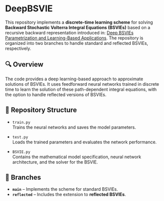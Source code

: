# DeepBSVIE

This repository implements a **discrete-time learning scheme** for solving **Backward Stochastic Volterra Integral Equations (BSVIEs)** based on a recursive backward representation introduced in: [Deep BSVIEs Parametrization and Learning-Based Applications](http://arxiv.org/abs/2507.01948). The repository is organized into two branches to handle standard and reflected BSVIEs, respectively.


## 🔍 Overview

The code provides a deep learning-based approach to approximate solutions of BSVIEs. It uses feedforward neural networks trained in discrete time to learn the solution of these path-dependent integral equations, with the option to handle reflected versions of BSVIEs.

## 📂 Repository Structure

- `train.py`  
  Trains the neural networks and saves the model parameters.

- `test.py`  
  Loads the trained parameters and evaluates the network performance.

- `BSVIE.py`  
  Contains the mathematical model specification, neural network architecture, and the solver for the BSVIE.

## 🌿 Branches

- **`main`** – Implements the scheme for standard BSVIEs.
- **`reflected`** – Includes the extension to **reflected BSVIEs**.

